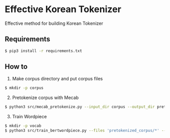 # Effective Korean Tokenizer

Effective method for building Korean Tokenizer


## Requirements

```bash
$ pip3 install -r requirements.txt
```

## How to

1. Make corpus directory and put corpus files

```bash
$ mkdir -p corpus
```

2. Pretokenize corpus with Mecab

```bash
$ python3 src/mecab_pretokenize.py --input_dir corpus --output_dir pretokenized_corpus
```

3. Train Wordpiece

```bash
$ mkdir -p vocab
$ python3 src/train_bertwordpiece.py --files 'pretokenized_corpus/*' --out vocab
```

